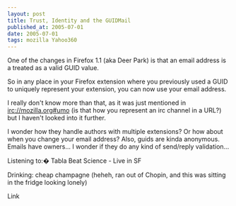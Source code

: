 ```yaml
---
layout: post
title: Trust, Identity and the GUIDMail
published_at: 2005-07-01
date: 2005-07-01
tags: mozilla Yahoo360
---
```


One of the changes in Firefox 1.1 (aka Deer Park) is that an email address is a treated as a valid GUID value.

So in any place in your Firefox extension where you previously used a GUID to uniquely represent your extension, you can now use your email address.

I really don't know more than that, as it was just mentioned in [irc://mozilla.org#umo](http://dietrich.ganx4.com/blog/wp-admin/post.php#//mozilla.org#umo) (is that how you represent an irc channel in a URL?) but I haven't looked into it further.

I wonder how they handle authors with multiple extensions? Or how about when you change your email address? Also, guids are kinda anonymous. Emails have owners... I wonder if they do any kind of send/reply validation...

Listening to:� Tabla Beat Science - Live in SF

Drinking: cheap champagne (heheh, ran out of Chopin, and this was sitting in the fridge looking lonely)

Link
[ ](http://secure.hisfirstbigcock.com/track/Mzg0ODozOjIx/)[ ](http://secure.hisfirstgayfuck.com/track/Mzg0ODozOjI1/)[ ](http://secure.hunnycam.com/track/Mzg0ODozOjk3/)[ ](http://secure.meandmydildo.com/track/Mzg0ODozOjIz/)[ ](http://secure.peeandfuck.com/track/Mzg0ODozOjky/)[ ](http://secure.rawhentaisex.com/track/Mzg0ODozOjgw/)[ ](http://secure.rawtoonsex.com/track/Mzg0ODozOjc2/)[ ](http://secure.screwmilf.com/track/Mzg0ODozOjI5/)[ ](http://secure.voyeurcampus.com/track/Mzg0ODozOjE4/)[ ](http://secure.yougangbang.com/track/Mzg0ODozOjY/)[ ](http://join.amateurbondagevideos.com/track/MTQ5NzcxOTo1OjI/)[ ](http://join.amateursmothering.com/track/MTQ5NzcxOTo1OjE2/)[ ](http://join.painfreaks.com/track/MTQ5NzcxOTo1OjU/)[ ](http://join.purespanking.com/track/MTQ5NzcxOTo1Ojc/)[ ](http://join.ricksavage.com/track/MTQ5NzcxOTo1OjE/)[ ](http://join.titanictitties.com/track/MTQ5NzcxOTo1OjY/)[ ](http://join.tokyoslaves.com/track/MTQ5NzcxOTo1OjEx/)[ ](http://site.fetishflixx.com/track/MjU2OTozOjE3/)[ ](http://site.girlsbottom.com/track/MjU2OTozOjEx/)[ ](http://site.slutspanking.com/track/MjU2OTozOjI0/)[ ](http://site.spankmybottom.com/track/MjU2OTozOjM/)[ ](http://site.spankedschoolgirl.com/track/MjU2OTozOjU/)[ ](http://site.spankingdigital.com/track/MjU2OTozOjI/)[ ](http://site.spankingimages.com/track/MjU2OTozOjQ/)